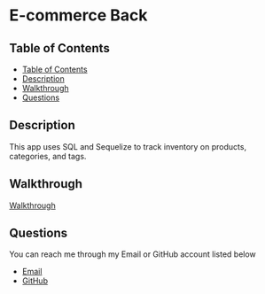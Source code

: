 # E-commerce Back

## Table of Contents
* [Table of Contents](#table-of-contents)
* [Description](#description)
* [Walkthrough](#walkthrough)
* [Questions](#questions)

## Description
This app uses SQL and Sequelize to track inventory on products, categories, and tags.

## Walkthrough

[Walkthrough]()

## Questions

You can reach me through my Email or GitHub account listed below

* [Email](corey.halseth@gmail.com)
* [GitHub](https://github.com/CHalseth)